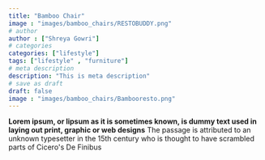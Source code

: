 ```yaml
---
title: "Bamboo Chair"
image : "images/bamboo_chairs/RESTOBUDDY.png"
# author
author : ["Shreya Gowri"]
# categories
categories: ["lifestyle"]
tags: ["lifestyle" , "furniture"]
# meta description
description: "This is meta description"
# save as draft
draft: false
image : "images/bamboo_chairs/Bambooresto.png"
---
```


**Lorem ipsum, or lipsum as it is sometimes known, is dummy text used in laying out print, graphic or web designs**
The passage is attributed to an unknown typesetter in the 15th century who is thought to have scrambled parts of Cicero's De Finibus 

